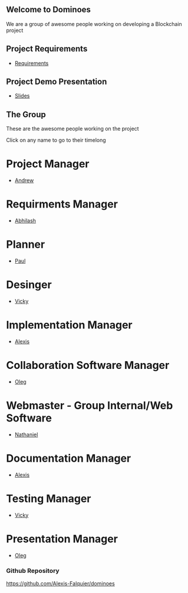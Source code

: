 ## Welcome to Dominoes

We are a group of awesome people working on developing a Blockchain project

## Project Requirements
  - [Requirements](https://docs.google.com/document/d/1sDV4ONyr7JDSxsILwBTqhoBeqIoOqxwQzLJdQwz2jcs/edit)
  
## Project Demo Presentation
  - [Slides](https://docs.google.com/presentation/d/1DvGHJQ3rCUCVWnR3utOyvjcqM9n9_Y1VNH1phV2Du5w/edit#slide=id.p)

## The Group

These are the awesome people working on the project

Click on any name to go to their timelong

# Project Manager
  - [Andrew](https://docs.google.com/spreadsheets/d/1clbyiFC8SHUnTPa70l7aNRvZeR46eT6bNyr3HkXSHTM/edit#gid=868958763)
  
# Requirments Manager 
  - [Abhilash](https://docs.google.com/spreadsheets/d/1clbyiFC8SHUnTPa70l7aNRvZeR46eT6bNyr3HkXSHTM/edit#gid=686512935)
  
# Planner
  - [Paul](https://docs.google.com/spreadsheets/d/1clbyiFC8SHUnTPa70l7aNRvZeR46eT6bNyr3HkXSHTM/edit#gid=553515518)
  
# Desinger 
  - [Vicky](https://docs.google.com/spreadsheets/d/1clbyiFC8SHUnTPa70l7aNRvZeR46eT6bNyr3HkXSHTM/edit#gid=1521572527)
  
# Implementation Manager
  - [Alexis](https://docs.google.com/spreadsheets/d/1clbyiFC8SHUnTPa70l7aNRvZeR46eT6bNyr3HkXSHTM/edit#gid=575414073)
  
# Collaboration Software Manager
  - [Oleg](https://docs.google.com/spreadsheets/d/1clbyiFC8SHUnTPa70l7aNRvZeR46eT6bNyr3HkXSHTM/edit#gid=356314774)
  
# Webmaster - Group Internal/Web Software
  - [Nathaniel](https://docs.google.com/spreadsheets/d/1clbyiFC8SHUnTPa70l7aNRvZeR46eT6bNyr3HkXSHTM/edit#gid=1203673486)
  
# Documentation Manager
  - [Alexis](https://docs.google.com/spreadsheets/d/1clbyiFC8SHUnTPa70l7aNRvZeR46eT6bNyr3HkXSHTM/edit#gid=575414073)
  
# Testing Manager
  - [Vicky](https://docs.google.com/spreadsheets/d/1clbyiFC8SHUnTPa70l7aNRvZeR46eT6bNyr3HkXSHTM/edit#gid=1521572527)
  
# Presentation Manager
  - [Oleg](https://docs.google.com/spreadsheets/d/1clbyiFC8SHUnTPa70l7aNRvZeR46eT6bNyr3HkXSHTM/edit#gid=356314774)
  

### Github Repository

<https://github.com/Alexis-Falquier/dominoes>

